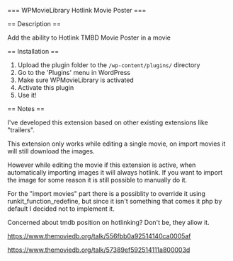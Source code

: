 === WPMovieLibrary Hotlink Movie Poster ===

== Description ==

Add the ability to Hotlink TMBD Movie Poster in a movie

== Installation ==

1. Upload the plugin folder to the `/wp-content/plugins/` directory
2. Go to the 'Plugins' menu in WordPress
3. Make sure WPMovieLibrary is activated
4. Activate this plugin
5. Use it!

== Notes ==

I've developed this extension based on other existing extensions like "trailers".

This extension only works while editing a single movie, on import movies it will still download the images.

However while editing the movie if this extension is active, when automatically importing images it will always hotlink. If you want to import the image for some reason it is still possible to manually do it.

For the "import movies" part there is a possiblity to override it using runkit_function_redefine, but since it isn't something that comes it php by default I decided not to implement it.

Concerned about tmdb position on hotlinking? Don't be, they allow it.

https://www.themoviedb.org/talk/556fbb0a92514140ca0005af

https://www.themoviedb.org/talk/57389ef592514111a800003d
